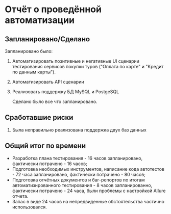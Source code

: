 # Отчёт о проведённой автоматизации

## Запланировано/Сделано

Запланировано было:
1. Автоматизировать позитивные и негативные UI сценарии тестирования сервисов покупки туров ("Оплата по карте" и "Кредит по данным карты").
2. Автоматизировать API сценарии
3. Реализовать поддержку БД MySQL и PostgeSQL

   Сделано было все что запланировано. 


## Сработавшие риски
1. Была неправильно реализована поддержка двух баз данных

## Общий итог по времени

- Разработка плана тестирования - 16 часов запланировано, фактически потрачено - 16 часов;
- Подготовка необходимых инструментов, написание кода автотестов - 72 часа запланировано, фактически потрачено - 80 часов;
- Подготовка отчётных документов и баг-репортов по итогам автоматизированного тестирования - 8 часов запланированно, фактически потрачено - 24 часа, были проблемы с настройкой Allure отчета.
- Запас в виде 24 часов на непредвиденные обстоятельства частично использовался.

